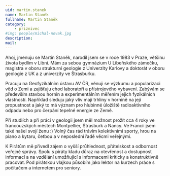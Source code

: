 ```yaml
---
uid: martin.stanek
name: Martin Staněk
fullname: Martin Staněk
category: 
    - priznivec
#img: people/michal-novak.jpg  
description: 
mail: 
---
```



Ahoj, jmenuju se Martin Staněk, narodil jsem se v roce 1983 v Praze, většinu života bydlím v Libni. Mám za sebou gymnázium U Libeňského zámečku, magistra v oboru strukturní geologie z Univerzity Karlovy a doktorát v oboru geologie z UK a z univerzity ve Štrasburku.

Pracuju na Geofyzikálním ústavu AV ČR, věnuji se výzkumu a popularizaci věd o Zemi a zajišťuju chod laboratoří a přístrojového vybavení. Zabývám se především stavbou hornin a experimentálním měřením jejich fyzikálních vlastností. Například sleduju jaký vliv mají trhliny v hornině na její propustnost a jaký to má význam pro hlubinné úložiště radioaktivního odpadu nebo pro čerpání tepelné energie ze Země.

Při studiích a při práci v geologii jsem měl možnost prožít cca 4 roky ve francouzských městech Montpellier, Štrasburk a Nancy. Ve Francii jsem také našel svojí ženu :) Volný čas rád trávím kolektivními sporty, hrou na piano a kytaru, četbou a v neposlední řadě věcmi veřejnými.

K Pirátům mě přivedl zájem o vyšší průhlednost, přátelskost a odbornost veřejné správy. Spolu s piráty kladu důraz na otevřenost a dostupnost informací a na vzdělání umožňující s informacemi kriticky a konstruktivně pracovat. Pod pirátskou vlajkou působím jako lektor na kurzech práce s počítačem a internetem pro seniory.



